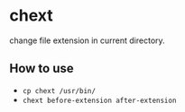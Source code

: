 # chext
change file extension in current directory.

## How to use
- `cp chext /usr/bin/`
- `chext before-extension after-extension`









